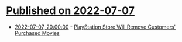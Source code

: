 # [Published on 2022-07-07](index.md)

* [2022-07-07, 20:00:00](https://games.slashdot.org/story/22/07/07/1847207/playstation-store-will-remove-customers-purchased-movies?utm_source=rss1.0mainlinkanon&utm_medium=feed) - [PlayStation Store Will Remove Customers' Purchased Movies](https://games.slashdot.org/story/22/07/07/1847207/playstation-store-will-remove-customers-purchased-movies?utm_source=rss1.0mainlinkanon&utm_medium=feed)
